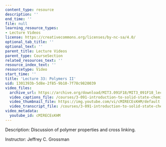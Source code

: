 ```yaml
---
content_type: resource
description: ''
end_time: ''
file: null
learning_resource_types:
- Lecture Videos
license: https://creativecommons.org/licenses/by-nc-sa/4.0/
optional_tab_title: ''
optional_text: ''
parent_title: Lecture Videos
parent_type: CourseSection
related_resources_text: ''
resource_index_text: ''
resourcetype: Video
start_time: ''
title: 'Lecture 33: Polymers II'
uid: 1301393b-5d8e-2f85-9b10-7f78c9820039
video_files:
  archive_url: https://archive.org/download/MIT3.091F18/MIT3_091F18_lec33_300k.mp4
  video_captions_file: /courses/3-091-introduction-to-solid-state-chemistry-fall-2018/cMIRECEsKHM_captions.webvtt
  video_thumbnail_file: https://img.youtube.com/vi/cMIRECEsKHM/default.jpg
  video_transcript_file: /courses/3-091-introduction-to-solid-state-chemistry-fall-2018/cMIRECEsKHM_transcript.pdf
video_metadata:
  youtube_id: cMIRECEsKHM
---
```


Description: Discussion of polymer properties and cross linking.

Instructor: Jeffrey C. Grossman

